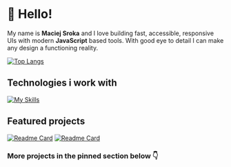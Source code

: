 # 👋 Hello!
My name is **Maciej Sroka** and I love building fast, accessible, responsive UIs with modern **JavaScript** based tools. With good eye to detail I can make any design a functioning reality.

[![Top Langs](https://github-readme-stats.vercel.app/api/top-langs/?username=husky93&theme=apprentice&layout=compact)](https://github.com/anuraghazra/github-readme-stats)

## Technologies i work with
[![My Skills](https://skillicons.dev/icons?i=js,ts,react,html,css,redux,styledcomponents,sass,webpack,vite,next,firebase,jest,git&perline=7)](https://skillicons.dev)

## Featured projects
[![Readme Card](https://github-readme-stats.vercel.app/api/pin/?username=husky93&theme=apprentice&repo=social-blogging-platform)](https://github.com/husky93/social-blogging-platform)
[![Readme Card](https://github-readme-stats.vercel.app/api/pin/?username=husky93&theme=apprentice&repo=portfolio)](https://github.com/husky93/portfolio)

### More projects in the pinned section below 👇
<!---
husky93/husky93 is a ✨ special ✨ repository because its `README.md` (this file) appears on your GitHub profile.
You can click the Preview link to take a look at your changes.
--->
